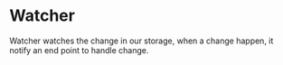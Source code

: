 # Watcher

Watcher watches the change in our storage, when a change happen, it
notify an end point to handle change. 


